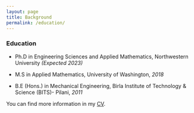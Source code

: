 ```yaml
---
layout: page
title: Background
permalink: /education/
---
```


### Education

* Ph.D in Engineering Sciences and Applied Mathematics, Northwestern University *(Expected 2023)*

* M.S in Applied Mathematics, University of Washington, *2018*

* B.E (Hons.) in Mechanical Engineering, Birla Institute of Technology & Science (BITS)- Pilani, *2011*



You can find more information in my [CV](pdfs/CV_Dec_2018.pdf).
